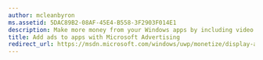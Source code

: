 ```yaml
---
author: mcleanbyron
ms.assetid: 5DAC89B2-08AF-45E4-B558-3F2903F014E1
description: Make more money from your Windows apps by including video and banner ads from Microsoft Advertising. The ads show in Windows apps for PCs, tablets, and phones. You can monitor your ad performance in real time by using the Windows Dev Center dashboard.
title: Add ads to apps with Microsoft Advertising
redirect_url: https://msdn.microsoft.com/windows/uwp/monetize/display-ads-in-your-app
---
```


 


<!--HONumber=Jun16_HO3-->


